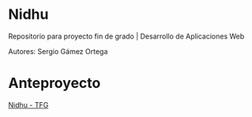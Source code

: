# Nidhu
Repositorio para proyecto fin de grado | Desarrollo de Aplicaciones Web

Autores: Sergio Gámez Ortega

# Anteproyecto
[Nidhu - TFG](https://relieved-sedum-ac4.notion.site/Anteproyecto-1c2ab73b1d4980eeabd9d5b353fa703e?pvs=4)
